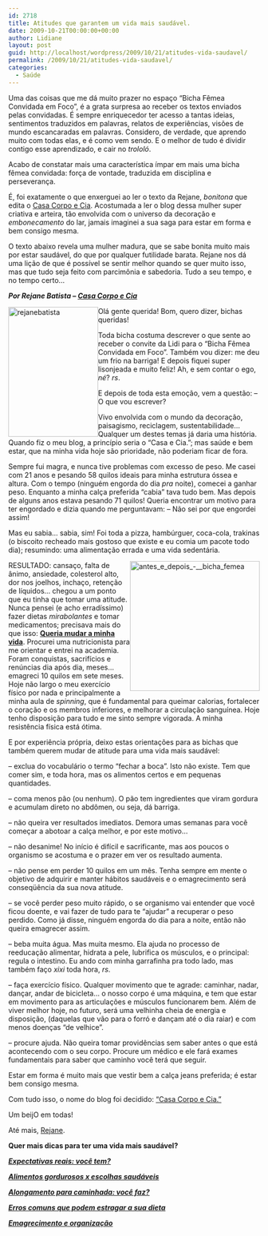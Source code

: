 ```yaml
---
id: 2718
title: Atitudes que garantem um vida mais saudável.
date: 2009-10-21T00:00:00+00:00
author: Lidiane
layout: post
guid: http://localhost/wordpress/2009/10/21/atitudes-vida-saudavel/
permalink: /2009/10/21/atitudes-vida-saudavel/
categories:
  - Saúde
---
```

Uma das coisas que me dá muito prazer no espaço “Bicha Fêmea Convidada em Foco”, é a grata surpresa ao receber os textos enviados pelas convidadas. É sempre enriquecedor ter acesso a tantas ideias, sentimentos traduzidos em palavras, relatos de experiências, visões de mundo escancaradas em palavras. Considero, de verdade, que aprendo muito com todas elas, e é como vem sendo. E o melhor de tudo é dividir contigo esse aprendizado, e cair no _trololó_.

Acabo de constatar mais uma característica ímpar em mais uma bicha fêmea convidada: força de vontade, traduzida em disciplina e perseverança.

É, foi exatamente o que enxerguei ao ler o texto da Rejane, _bonitona_ que edita o <a href="http://casacorpoecia.blogspot.com/" target="_blank">Casa Corpo e Cia</a>. Acostumada a ler o blog dessa mulher super criativa e arteira, tão envolvida com o universo da decoração e _embonecamento_ do lar, jamais imaginei a sua saga para estar em forma e bem consigo mesma.

O texto abaixo revela uma mulher madura, que se sabe bonita muito mais por estar saudável, do que por qualquer futilidade barata. Rejane nos dá uma lição de que é possível se sentir melhor quando se quer muito isso, mas que tudo seja feito com parcimônia e sabedoria. Tudo a seu tempo, e no tempo certo…

**_Por Rejane Batista – <a href="http://casacorpoecia.blogspot.com/" target="_blank">Casa Corpo e Cia</a>_**

[<img style="display: inline; margin-left: 0; margin-right: 0; border-width: 0;" title="rejanebatista" src="http://www.trololodemulher.com.br/blog/wp-content/uploads/2009/10/rejanebatista_thumb.jpg" border="0" alt="rejanebatista" width="180" height="260" align="left" />](http://www.trololodemulher.com.br/blog/wp-content/uploads/2009/10/rejanebatista.jpg) Olá gente querida! Bom, quero dizer, bichas queridas!

Toda bicha costuma descrever o que sente ao receber o convite da Lidi para o &#8220;Bicha Fêmea Convidada em Foco&#8221;. Também vou dizer: me deu um frio na barriga! E depois fiquei super lisonjeada e muito feliz! Ah, e sem contar o ego, _né_? _rs_.

E depois de toda esta emoção, vem a questão: &#8211; O que vou escrever?

Vivo envolvida com o mundo da decoração, paisagismo, reciclagem, sustentabilidade&#8230; Qualquer um destes temas já daria uma história. Quando fiz o meu blog, a princípio seria o &#8220;Casa e Cia.&#8221;; mas saúde e bem estar, que na minha vida hoje são prioridade, não poderiam ficar de fora.

Sempre fui magra, e nunca tive problemas com excesso de peso. Me casei com 21 anos e pesando 58 quilos ideais para minha estrutura óssea e altura. Com o tempo (ninguém engorda do dia _pra_ noite), comecei a ganhar peso. Enquanto a minha calça preferida “cabia” tava tudo bem. Mas depois de alguns anos estava pesando 71 quilos! Queria encontrar um motivo para ter engordado e dizia quando me perguntavam: &#8211; Não sei por que engordei assim!

Mas eu sabia&#8230; sabia, sim! Foi toda a pizza, hambúrguer, coca-cola, trakinas (o biscoito recheado mais gostoso que existe e eu comia um pacote todo dia); resumindo: uma alimentação errada e uma vida sedentária.

[<img style="display: inline; margin-left: 0; margin-right: 0; border-width: 0;" title="antes_e_depois_-__bicha_femea" src="http://www.trololodemulher.com.br/blog/wp-content/uploads/2009/10/antes_e_depois___bicha_femea_thumb.jpg" border="0" alt="antes_e_depois_-__bicha_femea" width="260" height="260" align="right" />](http://www.trololodemulher.com.br/blog/wp-content/uploads/2009/10/antes_e_depois___bicha_femea.jpg) RESULTADO: cansaço, falta de ânimo, ansiedade, colesterol alto, dor nos joelhos, inchaço, retenção de líquidos&#8230; chegou a um ponto que eu tinha que tomar uma atitude. Nunca pensei (e acho erradíssimo) fazer dietas _mirabolantes_ e tomar medicamentos; precisava mais do que isso: <span style="text-decoration: underline;"><strong>Queria mudar a minha vida</strong></span>. Procurei uma nutricionista para me orientar e entrei na academia. Foram conquistas, sacrifícios e renúncias dia após dia, meses&#8230; emagreci 10 quilos em sete meses. Hoje não largo o meu exercício físico por nada e principalmente a minha aula de _spinning_, que é fundamental para queimar calorias, fortalecer o coração e os membros inferiores, e melhorar a circulação sanguínea. Hoje tenho disposição para tudo e me sinto sempre vigorada. A minha resistência física está ótima.

E por experiência própria, deixo estas orientações para as bichas que também querem mudar de atitude para uma vida mais saudável:

&#8211; exclua do vocabulário o termo “fechar a boca”. Isto não existe. Tem que comer sim, e toda hora, mas os alimentos certos e em pequenas quantidades.

&#8211; coma menos pão (ou nenhum). O pão tem ingredientes que viram gordura e acumulam direto no abdômen, ou seja, dá barriga.

&#8211; não queira ver resultados imediatos. Demora umas semanas para você começar a abotoar a calça melhor, e por este motivo…

&#8211; não desanime! No início é difícil e sacrificante, mas aos poucos o organismo se acostuma e o prazer em ver os resultado aumenta.

&#8211; não pense em perder 10 quilos em um mês. Tenha sempre em mente o objetivo de adquirir e manter hábitos saudáveis e o emagrecimento será conseqüência da sua nova atitude.

&#8211; se você perder peso muito rápido, o se organismo vai entender que você ficou doente, e vai fazer de tudo para te “ajudar” a recuperar o peso perdido. Como já disse, ninguém engorda do dia para a noite, então não queira emagrecer assim.

&#8211; beba muita água. Mas muita mesmo. Ela ajuda no processo de reeducação alimentar, hidrata a pele, lubrifica os músculos, e o principal: regula o intestino. Eu ando com minha garrafinha pra todo lado, mas também faço _xixi_ toda hora, _rs_.

&#8211; faça exercício físico. Qualquer movimento que te agrade: caminhar, nadar, dançar, andar de bicicleta&#8230; o nosso corpo é uma máquina, e tem que estar em movimento para as articulações e músculos funcionarem bem. Além de viver melhor hoje, no futuro, será uma velhinha cheia de energia e disposição, (daquelas que vão para o forró e dançam até o dia raiar) e com menos doenças “de velhice”.

&#8211; procure ajuda. Não queira tomar providências sem saber antes o que está acontecendo com o seu corpo. Procure um médico e ele fará exames fundamentais para saber que caminho você terá que seguir.

Estar em forma é muito mais que vestir bem a calça jeans preferida; é estar bem consigo mesma.

Com tudo isso, o nome do blog foi decidido: <a href="http://casacorpoecia.blogspot.com/" target="_blank">“Casa Corpo e Cia.”</a>

Um beijO em todas!

Até mais, <a href="http://casacorpoecia.blogspot.com/" target="_blank">Rejane</a>.

**Quer mais dicas para ter uma vida mais saudável?**

**_<a href="http://www.trololodemulher.com.br/2010/06/28/emagrecimento-expectativas/" target="_self">Expectativas reais: você tem?</a>_**

**_<a href="http://www.trololodemulher.com.br/2010/05/28/escolha-alimentos-saudaveis/" target="_self">Alimentos gordurosos x escolhas saudáveis</a>_**

**_<a href="http://www.trololodemulher.com.br/2010/03/05/alongamento-caminhada/" target="_self">Alongamento para caminhada: você faz?</a>_**

**_<a href="http://www.trololodemulher.com.br/2010/02/02/dieta/" target="_self">Erros comuns que podem estragar a sua dieta</a>_**

**_<a href="http://www.trololodemulher.com.br/2010/01/26/emagrecimento/" target="_self">Emagrecimento e organização</a>_**